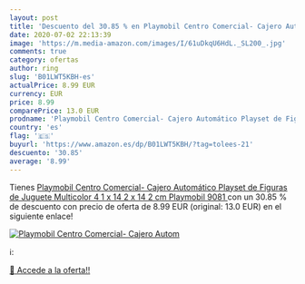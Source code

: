 ```yaml
---
layout: post
title: 'Descuento del 30.85 % en Playmobil Centro Comercial- Cajero Autom'
date: 2020-07-02 22:13:39
image: 'https://m.media-amazon.com/images/I/61uDkqU6HdL._SL200_.jpg'
comments: true
category: ofertas
author: ring
slug: 'B01LWT5KBH-es'
actualPrice: 8.99 EUR
currency: EUR
price: 8.99
comparePrice: 13.0 EUR
prodname: 'Playmobil Centro Comercial- Cajero Automático Playset de Figuras de Juguete  Multicolor  4 1 x 14 2 x 14 2 cm  Playmobil 9081 '
country: 'es'
flag: '🇪🇸'
buyurl: 'https://www.amazon.es/dp/B01LWT5KBH/?tag=tolees-21'
descuento: '30.85'
average: '8.99'
---
```


Tienes [Playmobil Centro Comercial- Cajero Automático Playset de Figuras de Juguete  Multicolor  4 1 x 14 2 x 14 2 cm  Playmobil 9081 ](https://www.amazon.es/dp/B01LWT5KBH/?tag=tolees-21) con un 30.85 % de descuento con precio de oferta de 8.99 EUR (original: 13.0 EUR) en el siguiente enlace!

[![Playmobil Centro Comercial- Cajero Autom](https://m.media-amazon.com/images/I/61uDkqU6HdL._SL200_.jpg)](https://www.amazon.es/dp/B01LWT5KBH/?tag=tolees-21)

ℹ️:


[🛒 Accede a la oferta!!](https://www.amazon.es/dp/B01LWT5KBH/?tag=tolees-21)
